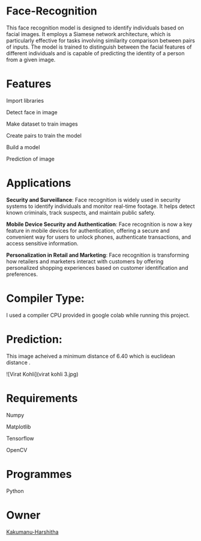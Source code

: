 # Face-Recognition
This face recognition model is designed to identify individuals based on facial images. It employs a Siamese network architecture, which is particularly effective for tasks involving similarity comparison between pairs of inputs. The model is trained to distinguish between the facial features of different individuals and is capable of predicting the identity of a person from a given image.

# Features
Import libraries

Detect face in image

Make dataset to train images

Create pairs to train the model

Build a model

Prediction of image

# Applications

**Security and Surveillance**: Face recognition is widely used in security systems to identify individuals and monitor real-time footage. It helps detect known criminals, track suspects, and maintain public safety.

**Mobile Device Security and Authentication**: Face recognition is now a key feature in mobile devices for authentication, offering a secure and convenient way for users to unlock phones, authenticate transactions, and access sensitive information.

**Personalization in Retail and Marketing**: Face recognition is transforming how retailers and marketers interact with customers by offering personalized shopping experiences based on customer identification and preferences.
# Compiler Type:
I used a compiler CPU provided in google colab while running this project.
# Prediction:
This image acheived a minimum distance of 6.40 which is euclidean distance .

![Virat Kohli](virat kohli 3.jpg)
# Requirements
Numpy

Matplotlib

Tensorflow

OpenCV

# Programmes
Python

# Owner
[Kakumanu-Harshitha](https://github.com/Kakumanu-Harshitha)
